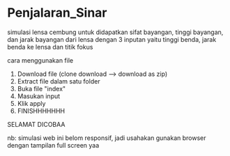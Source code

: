 # Penjalaran_Sinar
simulasi lensa cembung untuk didapatkan sifat bayangan, tinggi bayangan, dan jarak bayangan dari lensa dengan 3 inputan yaitu tinggi benda, jarak benda ke lensa dan titik fokus

cara menggunakan file
1. Download file (clone download --> download as zip)
2. Extract file dalam satu folder
3. Buka file "index"
4. Masukan input
5. Klik apply
6. FINISHHHHHHH

SELAMAT DICOBAA

nb: simulasi web ini belom responsif, jadi usahakan gunakan browser dengan tampilan full screen yaa
